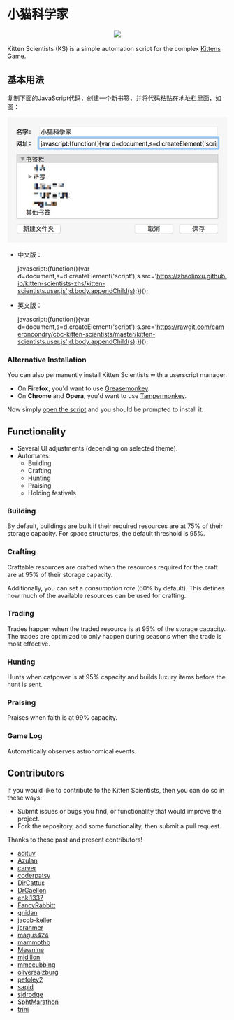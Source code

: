 # 小猫科学家

<p align="center"><img src="https://i.imgur.com/AWHGIGH.jpg" /></p>

Kitten Scientists (KS) is a simple automation script for the complex [Kittens Game](http://bloodrizer.ru/games/kittens/).

## 基本用法

复制下面的JavaScript代码，创建一个新书签，并将代码粘贴在地址栏里面，如图：

![书签截图](help.png "书签截图")

* 中文版：

    javascript:(function(){var d=document,s=d.createElement('script');s.src='https://zhaolinxu.github.io/kitten-scientists-zhs/kitten-scientists.user.js';d.body.appendChild(s);})();

* 英文版：

    javascript:(function(){var d=document,s=d.createElement('script');s.src='https://rawgit.com/cameroncondry/cbc-kitten-scientists/master/kitten-scientists.user.js';d.body.appendChild(s);})();

### Alternative Installation

You can also permanently install Kitten Scientists with a userscript manager.

- On **Firefox**, you'd want to use [Greasemonkey](https://addons.mozilla.org/en-US/firefox/addon/greasemonkey/).
- On **Chrome** and **Opera**, you'd want to use [Tampermonkey](https://chrome.google.com/webstore/detail/tampermonkey/dhdgffkkebhmkfjojejmpbldmpobfkfo).

Now simply [open the script](https://raw.githubusercontent.com/cameroncondry/cbc-kitten-scientists/master/kitten-scientists.user.js) and you should be prompted to install it. 

## Functionality

- Several UI adjustments (depending on selected theme).
- Automates:
    - Building
    - Crafting
    - Hunting
    - Praising
    - Holding festivals

### Building

By default, buildings are built if their required resources are at 75% of their storage capacity. For space structures,
the default threshold is 95%.

### Crafting

Craftable resources are crafted when the resources required for the craft are at 95% of their storage capacity.
 
Additionally, you can set a *consumption rate* (60% by default). This defines how much of the available resources can be
used for crafting.

### Trading

Trades happen when the traded resource is at 95% of the storage capacity. The trades are optimized to only happen during
seasons when the trade is most effective.

### Hunting

Hunts when catpower is at 95% capacity and builds luxury items before the hunt is sent.

### Praising

Praises when faith is at 99% capacity.

### Game Log

Automatically observes astronomical events.

## Contributors

If you would like to contribute to the Kitten Scientists, then you can do so in these ways:

- Submit issues or bugs you find, or functionality that would improve the project.
- Fork the repository, add some functionality, then submit a pull request.

Thanks to these past and present contributors!

- [adituv](https://github.com/adituv)
- [Azulan](https://www.reddit.com/user/Azulan)
- [carver](https://github.com/carver)
- [coderpatsy](https://github.com/coderpatsy)
- [DirCattus](https://www.reddit.com/user/DirCattus)
- [DrGaellon](https://github.com/DrGaellon)
- [enki1337](https://github.com/enki1337)
- [FancyRabbitt](https://www.reddit.com/user/FancyRabbitt)
- [gnidan](https://github.com/gnidan)
- [jacob-keller](https://github.com/jacob-keller)
- [jcranmer](https://github.com/jcranmer)
- [magus424](https://github.com/magus424)
- [mammothb](https://github.com/mammothb)
- [Mewnine](https://www.reddit.com/user/Mewnine)
- [mjdillon](https://github.com/mjdillon)
- [mmccubbing](https://github.com/mmccubbing)
- [oliversalzburg](https://github.com/oliversalzburg)
- [pefoley2](https://www.reddit.com/user/pefoley2)
- [sapid](https://github.com/sapid)
- [sjdrodge](https://github.com/sjdrodge)
- [SphtMarathon](https://www.reddit.com/user/SphtMarathon)
- [trini](https://github.com/trini)
